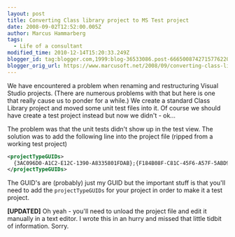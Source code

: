 ```yaml
---
layout: post
title: Converting Class library project to MS Test project
date: 2008-09-02T12:52:00.005Z
author: Marcus Hammarberg
tags:
  - Life of a consultant
modified_time: 2010-12-14T15:20:33.249Z
blogger_id: tag:blogger.com,1999:blog-36533086.post-6665008742715776220
blogger_orig_url: https://www.marcusoft.net/2008/09/converting-class-library-project-to.html
---
```


We have encountered a problem when renaming and restructuring Visual Studio projects. (There are numerous problems with that but here is one that really cause us to ponder for a while.) We create a standard Class Library project and moved some unit test files into it. Of course we should have create a test project instead but now we didn't - ok...

The problem was that the unit tests didn't show up in the test view. The solution was to add the following line into the project file (ripped from a working test project)

```xml
<projectTypeGUIDs>
  {3AC096D0-A1C2-E12C-1390-A8335801FDAB};{F184B08F-C81C-45F6-A57F-5ABD9991F28F}
</projectTypeGUIDs>
```

The GUID's are (probably) just my GUID but the important stuff is that you'll need to add the `projectTypeGUIDs` for your project in order to make it a test project.

**[UPDATED]**
Oh yeah - you'll need to unload the project file and edit it manually in a text editor. I wrote this in an hurry and missed that little tidbit of information. Sorry.
